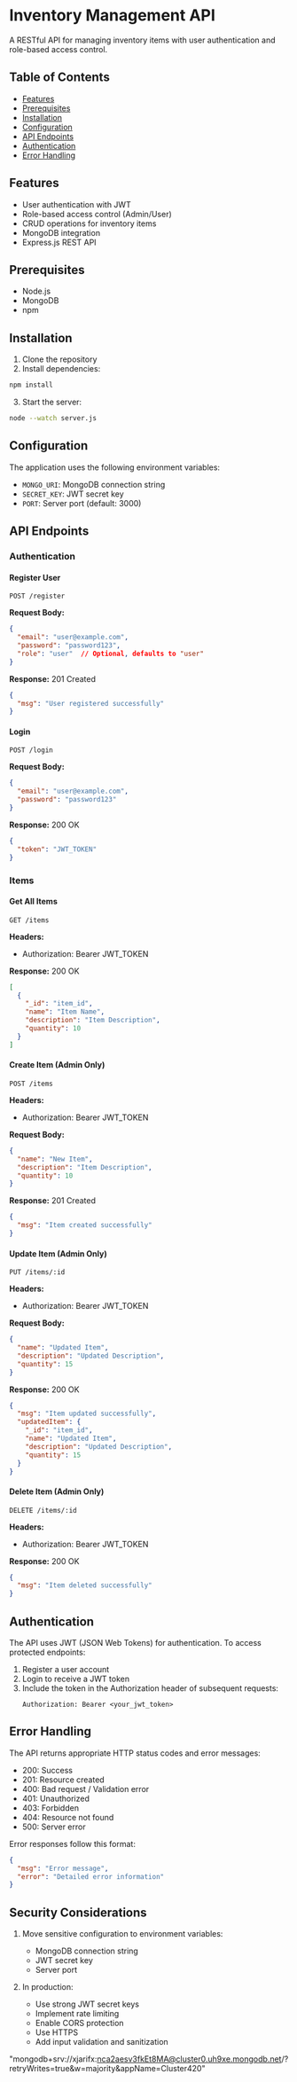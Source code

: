 # Inventory Management API

A RESTful API for managing inventory items with user authentication and role-based access control.

## Table of Contents
- [Features](#features)
- [Prerequisites](#prerequisites)
- [Installation](#installation)
- [Configuration](#configuration)
- [API Endpoints](#api-endpoints)
- [Authentication](#authentication)
- [Error Handling](#error-handling)

## Features
- User authentication with JWT
- Role-based access control (Admin/User)
- CRUD operations for inventory items
- MongoDB integration
- Express.js REST API

## Prerequisites
- Node.js
- MongoDB
- npm

## Installation
1. Clone the repository
2. Install dependencies:
```bash
npm install
```
3. Start the server:
```bash
node --watch server.js
```

## Configuration
The application uses the following environment variables:
- `MONGO_URI`: MongoDB connection string
- `SECRET_KEY`: JWT secret key
- `PORT`: Server port (default: 3000)

## API Endpoints

### Authentication

#### Register User
```
POST /register
```
**Request Body:**
```json
{
  "email": "user@example.com",
  "password": "password123",
  "role": "user"  // Optional, defaults to "user"
}
```
**Response:** 201 Created
```json
{
  "msg": "User registered successfully"
}
```

#### Login
```
POST /login
```
**Request Body:**
```json
{
  "email": "user@example.com",
  "password": "password123"
}
```
**Response:** 200 OK
```json
{
  "token": "JWT_TOKEN"
}
```

### Items

#### Get All Items
```
GET /items
```
**Headers:**
- Authorization: Bearer JWT_TOKEN

**Response:** 200 OK
```json
[
  {
    "_id": "item_id",
    "name": "Item Name",
    "description": "Item Description",
    "quantity": 10
  }
]
```

#### Create Item (Admin Only)
```
POST /items
```
**Headers:**
- Authorization: Bearer JWT_TOKEN

**Request Body:**
```json
{
  "name": "New Item",
  "description": "Item Description",
  "quantity": 10
}
```
**Response:** 201 Created
```json
{
  "msg": "Item created successfully"
}
```

#### Update Item (Admin Only)
```
PUT /items/:id
```
**Headers:**
- Authorization: Bearer JWT_TOKEN

**Request Body:**
```json
{
  "name": "Updated Item",
  "description": "Updated Description",
  "quantity": 15
}
```
**Response:** 200 OK
```json
{
  "msg": "Item updated successfully",
  "updatedItem": {
    "_id": "item_id",
    "name": "Updated Item",
    "description": "Updated Description",
    "quantity": 15
  }
}
```

#### Delete Item (Admin Only)
```
DELETE /items/:id
```
**Headers:**
- Authorization: Bearer JWT_TOKEN

**Response:** 200 OK
```json
{
  "msg": "Item deleted successfully"
}
```

## Authentication
The API uses JWT (JSON Web Tokens) for authentication. To access protected endpoints:
1. Register a user account
2. Login to receive a JWT token
3. Include the token in the Authorization header of subsequent requests:
   ```
   Authorization: Bearer <your_jwt_token>
   ```

## Error Handling

The API returns appropriate HTTP status codes and error messages:

- 200: Success
- 201: Resource created
- 400: Bad request / Validation error
- 401: Unauthorized
- 403: Forbidden
- 404: Resource not found
- 500: Server error

Error responses follow this format:
```json
{
  "msg": "Error message",
  "error": "Detailed error information"
}
```

## Security Considerations

1. Move sensitive configuration to environment variables:
   - MongoDB connection string
   - JWT secret key
   - Server port

2. In production:
   - Use strong JWT secret keys
   - Implement rate limiting
   - Enable CORS protection
   - Use HTTPS
   - Add input validation and sanitization


"mongodb+srv://xjarifx:nca2aesv3fkEt8MA@cluster0.uh9xe.mongodb.net/?retryWrites=true&w=majority&appName=Cluster420" 
